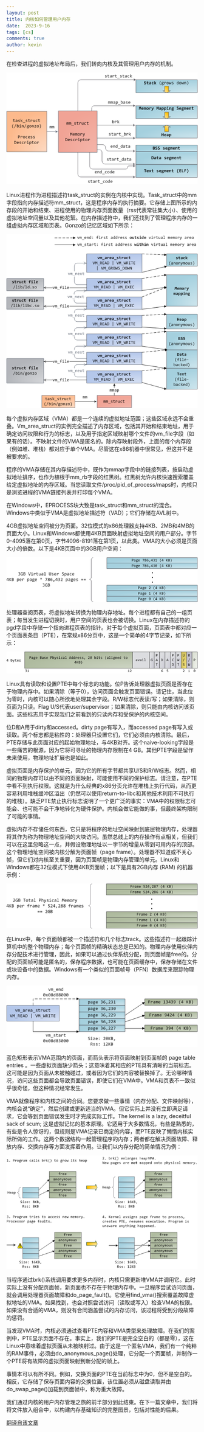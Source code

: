 ```yaml
---
layout: post
title: 内核如何管理用户内存
date:  2023-9-16
tags: [cs]
comments: true
author: kevin
---
```


在检查进程的虚拟地址布局后，我们转向内核及其管理用户内存的机制。

![Linux kernel mm_struct](https://raw.githubusercontent.com/Promin3/Promin3.github.io/main/images/mm_struct.png)

Linux进程作为进程描述符task_struct的实例在内核中实现。Task_struct中的mm字段指向内存描述符mm_struct，这是程序内存的执行摘要。它存储上图所示的内存段的开始和结束、进程使用的物理内存页面数量（rss代表常驻集大小）、使用的虚拟地址空间量以及其他花絮。在内存描述符中，我们还找到了管理程序内存的一组虚拟内存区域和页表。Gonzo的记忆区域如下所示：

![Kernel memory descriptor and memory areas](https://raw.githubusercontent.com/Promin3/Promin3.github.io/main/images/memoryDescriptorAndMemoryAreas.png)

每个虚拟内存区域（VMA）都是一个连续的虚拟地址范围；这些区域永远不会重叠。Vm_area_struct的实例完全描述了内存区域，包括其开始和结束地址，用于确定访问权限和行为的标志，以及用于指定区域映射哪个文件的vm_file字段（如果有的话）。不映射文件的VMA是匿名的。除内存映射段外，上面的每个内存段（例如堆、堆栈）都对应于单个VMA。尽管这在x86机器中很常见，但这并不是被要求的。

程序的VMA存储在其内存描述符中，既作为mmap字段中的链接列表，按启动虚拟地址排序，也作为植根于mm_rb字段的红黑树。红黑树允许内核快速搜索覆盖给定虚拟地址的内存区域。当您读取文件/proc/pid_of_process/maps时，内核只是浏览进程的VMA链接列表并打印每个VMA。

在Windows中，EPROCESS块大致是task_struct和mm_struct的混合。Windows中类似于VMA是虚拟地址描述符（VAD）；它们存储在AVL树中。

4GB虚拟地址空间被分为页面。32位模式的x86处理器支持4KB、2MB和4MB的页面大小。Linux和Windows都使用4KB页面映射虚拟地址空间的用户部分。字节0-4095落在第0页，字节4096-8191落在第1页，以此类。VMA的大小必须是页面大小的倍数。以下是4KB页面中的3GB用户空间：

![4KB Pages Virtual User Space](https://raw.githubusercontent.com/Promin3/Promin3.github.io/main/images/pagedVirtualSpace.png)

处理器查阅页表，将虚拟地址转换为物理内存地址。每个进程都有自己的一组页表；每当发生进程切换时，用户空间的页表也会被切换。Linux在内存描述符的pgd字段中存储一个指向进程页表的指针。对于每个虚拟页面，页面表中都对应一个页面表条目（PTE），在常规x86分页中，这是一个简单的4字节记录，如下所示：

![x86 Page Table Entry (PTE) for 4KB page](https://raw.githubusercontent.com/Promin3/Promin3.github.io/main/images/x86PageTableEntry4KB.png)

Linux具有读取和设置PTE中每个标志的功能。位P告诉处理器虚拟页面是否存在于物理内存中。如果清除（等于0），访问页面会触发页面错误。请记住，当此位为零时，内核可以随心所欲地处理其余字段。R/W标志代表读/写；如果清除，则页面为只读。Flag U/S代表user/supervisor；如果清除，则只能由内核访问该页面。这些标志用于实现我们之前看到的只读内存和受保护的内核空间。

位D和A用于dirty和accessed。dirty page有写入，而accessed page有写入或读取。两个标志都是粘性的：处理器只设置它们，它们必须由内核清除。最后，PTE存储与此页面对应的起始物理地址，与4KB对齐。这个naive-looking字段是一些痛苦的根源，因为它将可寻址的物理内存限制在4 GB。其他PTE字段是留作未来使用，物理地址扩展也是如此。

虚拟页面是内存保护的单元，因为它的所有字节都共享U/S和R/W标志。然而，相同的物理内存可以由不同的页面映射，可能使用不同的保护标志。请注意，在PTE中看不到执行权限。这就是为什么经典的x86分页允许在堆栈上执行代码，从而更容易利用堆栈缓冲区溢出（仍然可以使用return-to-libc和其他技术利用不可执行的堆栈）。缺乏PTE禁止执行标志说明了一个更广泛的事实：VMA中的权限标志可能会、也可能不会干净地转化为硬件保护。内核会做它能做的事，但最终架构限制了可能的事情。

虚拟内存不存储任何东西，它只是将程序的地址空间映射到底层物理内存，处理器将其作为称为物理地址空间的大块访问。虽然总线上的内存操作有点相关，但我们可以在这里忽略这一点，并假设物理地址以一字节的增量从零到可用内存的顶部。这个物理地址空间被内核分解为页面帧（page frame）。处理器不知道或不关心帧，但它们对内核至关重要，因为页面帧是物理内存管理的单元。Linux和Windows都在32位模式下使用4KB页面帧；以下是具有2GB内存 (RAM) 的机器示例：

![Physical Address Space](https://raw.githubusercontent.com/Promin3/Promin3.github.io/main/images/physicalAddressSpace.png)

在Linux中，每个页面帧都被一个描述符和几个标志track。这些描述符一起跟踪计算机中的整个物理内存；每个页面帧的精确状态总是已知的。物理内存使用伙伴内存分配技术进行管理，因此，如果可以通过伙伴系统分配，则页面帧是free的。分配的页面帧可能是匿名的，保存程序数据，也可能在页面缓存中，保存存储在文件或块设备中的数据。Windows有一个类似的页面帧号（PFN）数据库来跟踪物理内存。

![Physical Address Space](https://raw.githubusercontent.com/Promin3/Promin3.github.io/main/images/heapMapped.png)

蓝色矩形表示VMA范围内的页面，而箭头表示将页面映射到页面帧的 page table entries 。一些虚拟页面缺少箭头；这意味着其相应的PTE具有清晰的当前标志。这可能是因为页面从未被触碰过，或者因为它们的内容被替换掉了。无论哪种情况，访问这些页面都会导致页面错误，即使它们在VMA中。VMA和页表不一致似乎很奇怪，但这种情况经常发生。

VMA就像程序和内核之间的合同。您要求做一些事情（内存分配、文件映射等），内核会说“确定”，然后创建或更新适当的VMA。但它实际上并没有立即满足请求，它会等到页面错误发生时才完成实际工作。The kernel is a lazy, deceitful sack of scum; 这是虚拟记忆的基本原理。它适用于大多数情况，有些是熟悉的，有些是令人惊讶的，但规则是VMA记录已商定的内容，而PTE反映了懒惰内核实际所做的工作。这两个数据结构一起管理程序的内存；两者都在解决页面故障、释放内存、交换内存等方面发挥着作用。让我们以内存分配的简单情况为例：

![Example of demand paging and memory allocation](https://raw.githubusercontent.com/Promin3/Promin3.github.io/main/images/heapAllocation.png)

当程序通过brk()系统调用要求更多内存时，内核只需更新堆VMA并调用它。此时实际上没有分配页面帧，新页面也不存在于物理内存中。一旦程序尝试访问页面，就会调用处理器页面故障和do_page_fault()。它使用find_vma()搜索覆盖故障虚拟地址的VMA。如果找到，也会对照尝试访问（读取或写入）检查VMA的权限。如果没有合适的VMA，则没有合同涵盖尝试的内存访问，该过程将受到分段故障的惩罚。

当发现VMA时，内核必须通过查看PTE内容和VMA类型来处理故障。在我们的案例中，PTE显示页面不存在。事实上，我们的PTE是完全空白的（都是零），这在Linux中意味着虚拟页面从未被映射过。由于这是一个匿名VMA，我们有一个纯粹的RAM事件，必须由do_anonymous_page()处理，它分配一个页面帧，并制作一个PTE将有故障的虚拟页面映射到新分配的帧上。

事情本可以有所不同。例如，交换页面的PTE在当前标志中为0，但不是空白的。相反，它存储了保存页面内容的交换位置，该位置必须从磁盘读取并由do_swap_page()加载到页面帧中，称为重大故障。

我们通过内核的用户内存管理之旅的前半部分到此结束。在下一篇文章中，我们将将文件放入组合中，以构建内存基础知识的完整图景，包括对性能的后果。

[翻译自该文章](https://manybutfinite.com/post/how-the-kernel-manages-your-memory/)
